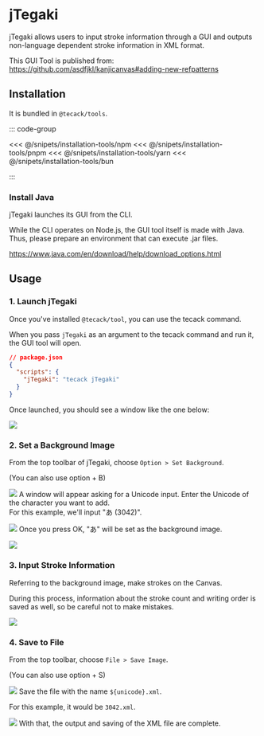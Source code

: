 # jTegaki

jTegaki allows users to input stroke information through a GUI and outputs non-language dependent stroke information in XML format.

This GUI Tool is published from: https://github.com/asdfjkl/kanjicanvas#adding-new-refpatterns

## Installation

It is bundled in `@tecack/tools`.

::: code-group

<<< @/snipets/installation-tools/npm
<<< @/snipets/installation-tools/pnpm
<<< @/snipets/installation-tools/yarn
<<< @/snipets/installation-tools/bun

:::

### Install Java

jTegaki launches its GUI from the CLI.

While the CLI operates on Node.js, the GUI tool itself is made with Java.  
Thus, please prepare an environment that can execute .jar files.

https://www.java.com/en/download/help/download_options.html

## Usage

### 1. Launch jTegaki

Once you've installed `@tecack/tool`, you can use the tecack command.

When you pass `jTegaki` as an argument to the tecack command and run it, the GUI tool will open.

```json
// package.json
{
  "scripts": {
    "jTegaki": "tecack jTegaki"
  }
}
```

Once launched, you should see a window like the one below:

![](/j-tegaki/gui.png)

### 2. Set a Background Image

From the top toolbar of jTegaki, choose `Option > Set Background`.

(You can also use option + B)

![](/j-tegaki/option.png)
A window will appear asking for a Unicode input. Enter the Unicode of the character you want to add.  
For this example, we'll input "あ (3042)".

![](/j-tegaki/enter-unicode.png)
Once you press OK, "あ" will be set as the background image.

![](/j-tegaki/bg-3042.png)

### 3. Input Stroke Information

Referring to the background image, make strokes on the Canvas.

During this process, information about the stroke count and writing order is saved as well, so be careful not to make mistakes.

![](/j-tegaki/bg-3042-stroke.png)

### 4. Save to File

From the top toolbar, choose `File > Save Image`.

(You can also use option + S)

![](/j-tegaki/save-option.png)
Save the file with the name `${unicode}.xml`.

For this example, it would be `3042.xml`.

![](/j-tegaki/save.png)
With that, the output and saving of the XML file are complete.
